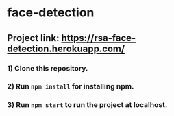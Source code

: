 # face-detection

## Project link: https://rsa-face-detection.herokuapp.com/ 

### 1) Clone this repository.

### 2) Run `npm install` for installing npm.

### 3) Run `npm start` to run the project at localhost.


